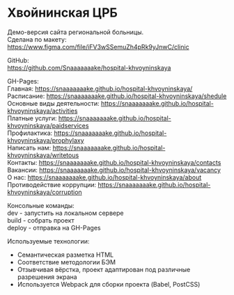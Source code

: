 # Хвойнинская ЦРБ

Демо-версия сайта региональной больницы.  
Сделана по макету: https://www.figma.com/file/iFV3wSSemuZh4pRk9yJnwC/clinic

GitHub:  
https://github.com/Snaaaaaaake/hospital-khvoyninskaya

GH-Pages:  
Главная: https://snaaaaaaake.github.io/hospital-khvoyninskaya/  
Расписание: https://snaaaaaaake.github.io/hospital-khvoyninskaya/shedule  
Основные виды деятельности: https://snaaaaaaake.github.io/hospital-khvoyninskaya/activities  
Платные услуги: https://snaaaaaaake.github.io/hospital-khvoyninskaya/paidservices  
Профилактика: https://snaaaaaaake.github.io/hospital-khvoyninskaya/prophylaxy  
Написать нам: https://snaaaaaaake.github.io/hospital-khvoyninskaya/writetous  
Контакты: https://snaaaaaaake.github.io/hospital-khvoyninskaya/contacts  
Вакансии: https://snaaaaaaake.github.io/hospital-khvoyninskaya/vacancy  
О нас: https://snaaaaaaake.github.io/hospital-khvoyninskaya/about  
Противодействие коррупции: https://snaaaaaaake.github.io/hospital-khvoyninskaya/corruption  

Консольные команды:  
dev - запустить на локальном сервере  
build - собрать проект  
deploy - отправка на GH-Pages  

Используемые технологии:  
* Семантическая  разметка HTML  
* Соответствие методологии БЭМ  
* Отзывчивая вёрстка, проект адаптирован под различные разрешения экрана   
* Используется Webpack для сборки проекта (Babel, PostCSS)
